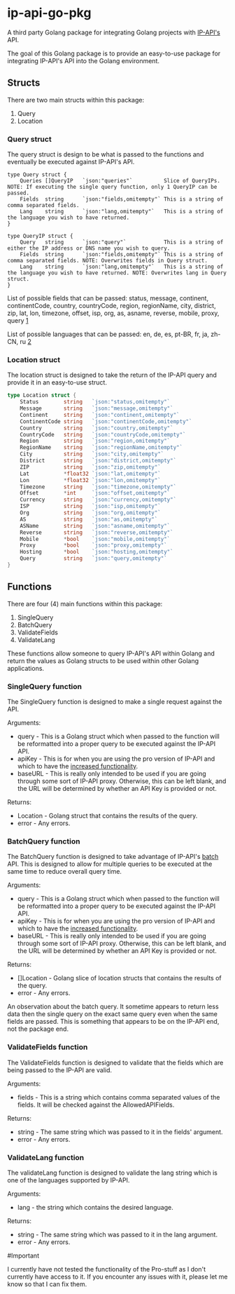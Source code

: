 # ip-api-go-pkg

A third party Golang package for integrating Golang projects with [IP-API's](http://ip-api.com/) API.

The goal of this Golang package is to provide an easy-to-use package for integrating IP-API's API into the Golang
environment.

## Structs

There are two main structs within this package:

1. Query
2. Location

### Query struct

The query struct is design to be what is passed to the functions and eventually be executed against IP-API's API.

```
type Query struct {
	Queries	[]QueryIP   `json:"queries"`          Slice of QueryIPs. NOTE: If executing the single query function, only 1 QueryIP can be passed.
	Fields 	string      `json:"fields,omitempty"` This is a string of comma separated fields.
	Lang	string      `json:"lang,omitempty"`   This is a string of the language you wish to have returned.
}

type QueryIP struct {
	Query 	string      `json:"query"`            This is a string of either the IP address or DNS name you wish to query.
	Fields	string      `json:"fields,omitempty"` This is a string of comma separated fields. NOTE: Overwrites fields in Query struct.
	Lang    string      `json:"lang,omitempty"`   This is a string of the language you wish to have returned. NOTE: Overwrites lang in Query struct.
}
```

List of possible fields that can be passed: status, message, continent, continentCode, country, countryCode, region,
regionName, city, district, zip, lat, lon, timezone, offset, isp, org, as, asname, reverse, mobile, proxy,
query [1](http://ip-api.com/docs/api:json)

List of possible languages that can be passed: en, de, es, pt-BR, fr, ja, zh-CN, ru [2](http://ip-api.com/docs/api:json)

### Location struct

The location struct is designed to take the return of the IP-API query and provide it in an easy-to-use struct.

```go
type Location struct {
    Status        string   `json:"status,omitempty"`
    Message       string   `json:"message,omitempty"`
    Continent     string   `json:"continent,omitempty"`
    ContinentCode string   `json:"continentCode,omitempty"`
    Country       string   `json:"country,omitempty"`
    CountryCode   string   `json:"countryCode,omitempty"`
    Region        string   `json:"region,omitempty"`
    RegionName    string   `json:"regionName,omitempty"`
    City          string   `json:"city,omitempty"`
    District      string   `json:"district,omitempty"`
    ZIP           string   `json:"zip,omitempty"`
    Lat           *float32 `json:"lat,omitempty"`
    Lon           *float32 `json:"lon,omitempty"`
    Timezone      string   `json:"timezone,omitempty"`
    Offset        *int     `json:"offset,omitempty"`
    Currency      string   `json:"currency,omitempty"`
    ISP           string   `json:"isp,omitempty"`
    Org           string   `json:"org,omitempty"`
    AS            string   `json:"as,omitempty"`
    ASName        string   `json:"asname,omitempty"`
    Reverse       string   `json:"reverse,omitempty"`
    Mobile        *bool    `json:"mobile,omitempty"`
    Proxy         *bool    `json:"proxy,omitempty"`
    Hosting       *bool    `json:"hosting,omitempty"`
    Query         string   `json:"query,omitempty"`
}
```

## Functions

There are four (4) main functions within this package:

1. SingleQuery
2. BatchQuery
3. ValidateFields
4. ValidateLang

These functions allow someone to query IP-API's API within Golang and return the values as Golang structs to be used
within other Golang applications.

### SingleQuery function

The SingleQuery function is designed to make a single request against the API.

Arguments:

- query - This is a Golang struct which when passed to the function will be reformatted into a proper query to be
  executed against the IP-API API.
- apiKey - This is for when you are using the pro version of IP-API and which to have
  the [increased functionality](https://members.ip-api.com/).
- baseURL - This is really only intended to be used if you are going through some sort of IP-API proxy. Otherwise, this
  can be left blank, and the URL will be determined by whether an API Key is provided or not.

Returns:

- Location - Golang struct that contains the results of the query.
- error - Any errors.

### BatchQuery function

The BatchQuery function is designed to take advantage of IP-API's [batch](http://ip-api.com/docs/api:batch) API. This is
designed to allow for multiple queries to be executed at the same time to reduce overall query time.

Arguments:

- query - This is a Golang struct which when passed to the function will be reformatted into a proper query to be
  executed against the IP-API API.
- apiKey - This is for when you are using the pro version of IP-API and which to have
  the [increased functionality](https://members.ip-api.com/).
- baseURL - This is really only intended to be used if you are going through some sort of IP-API proxy. Otherwise, this
  can be left blank, and the URL will be determined by whether an API Key is provided or not.

Returns:

- []Location - Golang slice of location structs that contains the results of the query.
- error - Any errors.

An observation about the batch query. It sometime appears to return less data then the single query on the exact same
query even when the same fields are passed. This is something that appears to be on the IP-API end, not the package end.

### ValidateFields function

The ValidateFields function is designed to validate that the fields which are being passed to the IP-API are valid.

Arguments:

- fields - This is a string which contains comma separated values of the fields. It will be checked against the
  AllowedAPIFields.

Returns:

- string - The same string which was passed to it in the fields' argument.
- error - Any errors.

### ValidateLang function

The validateLang function is designed to validate the lang string which is one of the languages supported by IP-API.

Arguments:

- lang - the string which contains the desired language.

Returns:

- string - The same string which was passed to it in the lang argument.
- error - Any errors.

#Important

I currently have not tested the functionality of the Pro-stuff as I don't currently have access to it. If you encounter
any issues with it, please let me know so that I can fix them.